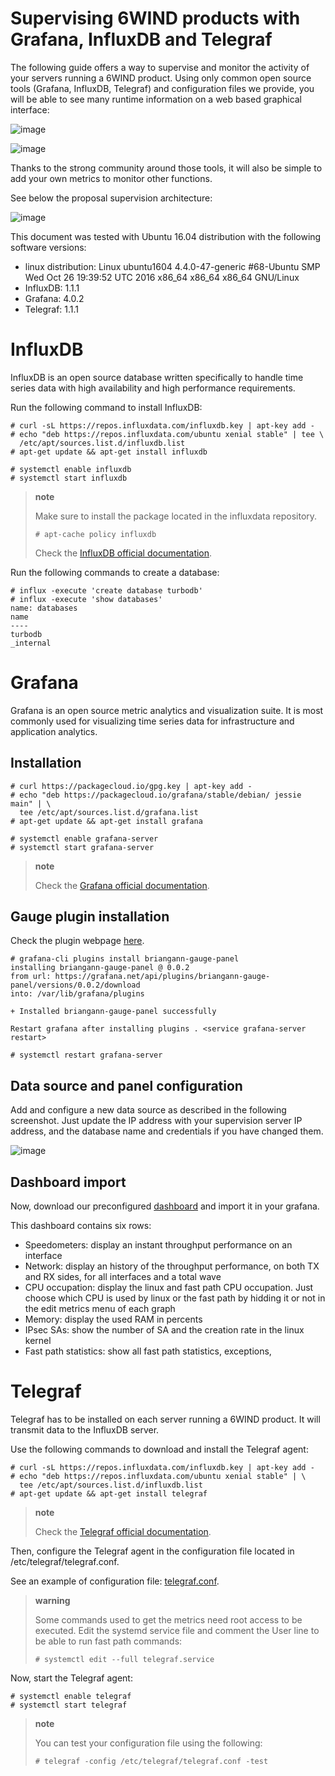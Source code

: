 # Supervising 6WIND products with Grafana, InfluxDB and Telegraf

The following guide offers a way to supervise and monitor the activity
of your servers running a 6WIND product. Using only common open source
tools (Grafana, InfluxDB, Telegraf) and configuration files we provide,
you will be able to see many runtime information on a web based
graphical interface:

![image](sample.png)

![image](sample2.png)

Thanks to the strong community around those tools, it will also be
simple to add your own metrics to monitor other functions.

See below the proposal supervision architecture:

![image](monitoring_arch.png)

This document was tested with Ubuntu 16.04 distribution with the
following software versions:

-   linux distribution: Linux ubuntu1604 4.4.0-47-generic \#68-Ubuntu
    SMP Wed Oct 26 19:39:52 UTC 2016 x86\_64 x86\_64 x86\_64 GNU/Linux
-   InfluxDB: 1.1.1
-   Grafana: 4.0.2
-   Telegraf: 1.1.1

InfluxDB
========

InfluxDB is an open source database written specifically to handle time
series data with high availability and high performance requirements.

Run the following command to install InfluxDB:

``` {.sourceCode .console}
# curl -sL https://repos.influxdata.com/influxdb.key | apt-key add -
# echo "deb https://repos.influxdata.com/ubuntu xenial stable" | tee \
  /etc/apt/sources.list.d/influxdb.list
# apt-get update && apt-get install influxdb

# systemctl enable influxdb
# systemctl start influxdb
```

> **note**
>
> Make sure to install the package located in the influxdata repository.
> ``` {.sourceCode .console}
> # apt-cache policy influxdb
> ```
>
> Check the [InfluxDB official
> documentation](https://docs.influxdata.com/influxdb/v1.1/introduction/installation/).

Run the following commands to create a database:

``` {.sourceCode .console}
# influx -execute 'create database turbodb'
# influx -execute 'show databases'
name: databases
name
----
turbodb
_internal
```

Grafana
=======

Grafana is an open source metric analytics and visualization suite. It
is most commonly used for visualizing time series data for
infrastructure and application analytics.

Installation
------------

``` {.sourceCode .console}
# curl https://packagecloud.io/gpg.key | apt-key add -
# echo "deb https://packagecloud.io/grafana/stable/debian/ jessie main" | \
  tee /etc/apt/sources.list.d/grafana.list
# apt-get update && apt-get install grafana

# systemctl enable grafana-server
# systemctl start grafana-server
```

> **note**
>
> Check the [Grafana official
> documentation](http://docs.grafana.org/installation/debian/).

Gauge plugin installation
-------------------------

Check the plugin webpage
[here](https://grafana.net/plugins/briangann-gauge-panel).

``` {.sourceCode .console}
# grafana-cli plugins install briangann-gauge-panel
installing briangann-gauge-panel @ 0.0.2
from url: https://grafana.net/api/plugins/briangann-gauge-panel/versions/0.0.2/download
into: /var/lib/grafana/plugins

+ Installed briangann-gauge-panel successfully

Restart grafana after installing plugins . <service grafana-server restart>

# systemctl restart grafana-server
```

Data source and panel configuration
-----------------------------------

Add and configure a new data source as described in the following
screenshot. Just update the IP address with your supervision server IP
address, and the database name and credentials if you have changed them.

![image](grafana_data_src.png)

Dashboard import
----------------

Now, download our preconfigured [dashboard](6WIND_dashboard.json) and import it
in your grafana.

This dashboard contains six rows:

-   Speedometers: display an instant throughput performance on an interface
-   Network: display an history of the throughput performance, on both TX and
    RX sides, for all interfaces and a total wave
-   CPU occupation: display the linux and fast path CPU occupation. Just
    choose which CPU is used by linux or the fast path by hidding it or not in
    the edit metrics menu of each graph
-   Memory: display the used RAM in percents
-   IPsec SAs: show the number of SA and the creation rate in the linux kernel
-   Fast path statistics: show all fast path statistics, exceptions,

Telegraf
========

Telegraf has to be installed on each server running a 6WIND product. It
will transmit data to the InfluxDB server.

Use the following commands to download and install the Telegraf agent:

``` {.sourceCode .console}
# curl -sL https://repos.influxdata.com/influxdb.key | apt-key add -
# echo "deb https://repos.influxdata.com/ubuntu xenial stable" | \
  tee /etc/apt/sources.list.d/influxdb.list
# apt-get update && apt-get install telegraf
```

> **note**
>
> Check the [Telegraf official
> documentation](https://docs.influxdata.com/telegraf/v1.1/introduction/installation/).

Then, configure the Telegraf agent in the configuration file located in
/etc/telegraf/telegraf.conf.

See an example of configuration file: [telegraf.conf](telegraf.conf).

> **warning**
>
> Some commands used to get the metrics need root access to be executed.
> Edit the systemd service file and comment the User line to be able to
> run fast path commands:
>
> ``` {.sourceCode .console}
> # systemctl edit --full telegraf.service
> ```

Now, start the Telegraf agent:

``` {.sourceCode .console}
# systemctl enable telegraf
# systemctl start telegraf
```

> **note**
>
> You can test your configuration file using the following:
>
> ``` {.sourceCode .console}
> # telegraf -config /etc/telegraf/telegraf.conf -test
> ```
